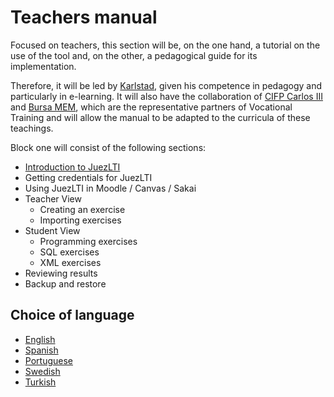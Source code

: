 # Teachers manual

Focused on teachers, this section will be, on the one hand, a tutorial on the use of the tool and, on the other, a pedagogical guide for its implementation. 

Therefore, it will be led by [Karlstad](http://www.kau.se/), given his competence in pedagogy and particularly in e-learning. It will also have the collaboration of [CIFP Carlos III](https://cifpcarlos3.es/) and [Bursa MEM](http://bursa.meb.gov.tr/), which are the representative partners of Vocational Training and will allow the manual to be adapted to the curricula of these teachings.

Block one will consist of the following sections:

- [Introduction to JuezLTI](en/introJuezLTI.md)
- Getting credentials for JuezLTI
- Using JuezLTI in Moodle / Canvas / Sakai
- Teacher View
  - Creating an exercise
  - Importing exercises
- Student View
  - Programming exercises
  - SQL exercises
  - XML exercises
- Reviewing results
- Backup and restore

## Choice of language
- [English](README.md)
- [Spanish](README_es.md)
- [Portuguese](README_pt.md)
- [Swedish](README_sv.md)
- [Turkish](README_tr.md)
